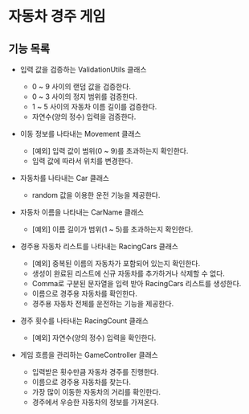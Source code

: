 # 자동차 경주 게임

## 기능 목록
- 입력 값을 검증하는 ValidationUtils 클래스
  - 0 ~ 9 사이의 랜덤 값을 검증한다.
  - 0 ~ 3 사이의 정지 범위를 검증한다.
  - 1 ~ 5 사이의 자동차 이름 길이를 검증한다.
  - 자연수(양의 정수) 입력을 검증한다.
  
- 이동 정보를 나타내는 Movement 클래스
  - [예외] 입력 값이 범위(0 ~ 9)를 초과하는지 확인한다.
  - 입력 값에 따라서 위치를 변경한다.
  
- 자동차를 나타내는 Car 클래스
  - random 값을 이용한 운전 기능을 제공한다.
  
- 자동차 이름을 나타내는 CarName 클래스
  - [예외] 이름 길이가 범위(1 ~ 5)를 초과하는지 확인한다.
  
- 경주용 자동차 리스트를 나타내는 RacingCars 클래스
  - [예외] 중복된 이름의 자동차가 포함되어 있는지 확인한다.
  - 생성이 완료된 리스트에 신규 자동차를 추가하거나 삭제할 수 없다.
  - Comma로 구분된 문자열을 입력 받아 RacingCars 리스트를 생성한다.
  - 이름으로 경주용 자동차를 확인한다.
  - 경주용 자동차 전체를 운전하는 기능을 제공한다.
  
- 경주 횟수를 나타내는 RacingCount 클래스
  - [예외] 자연수(양의 정수) 입력을 확인한다.
  
- 게임 흐름을 관리하는 GameController 클래스 
  - 입력받은 횟수만큼 자동차 경주를 진행한다.
  - 이름으로 경주용 자동차를 찾는다.
  - 가장 많이 이동한 자동차의 거리를 확인한다.
  - 경주에서 우승한 자동차의 정보를 가져온다.
  